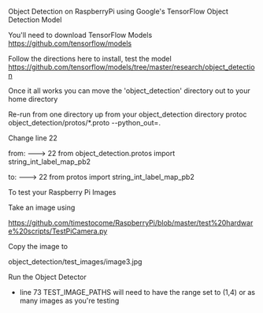 
Object Detection on RaspberryPi using Google's TensorFlow Object Detection Model


You'll need to download TensorFlow Models
https://github.com/tensorflow/models


Follow the directions here to install, test the model
https://github.com/tensorflow/models/tree/master/research/object_detection


Once it all works you can move the 'object_detection' directory out to your home directory

Re-run from one directory up from your object_detection directory
protoc object_detection/protos/*.proto --python_out=.


Change line 22

from: ---> 22 from object_detection.protos import string_int_label_map_pb2

to: ---> 22 from protos import string_int_label_map_pb2



To test your Raspberry Pi Images

Take an image using 

https://github.com/timestocome/RaspberryPi/blob/master/test%20hardware%20scripts/TestPiCamera.py



Copy the image to 

object_detection/test_images/image3.jpg



Run the Object Detector

* line 73 TEST_IMAGE_PATHS will need to have the range set to (1,4) or as many images as you're testing
